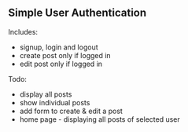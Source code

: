 ## Simple User Authentication

Includes:

  * signup, login and logout
  * create post only if logged in
  * edit post only if logged in

Todo:

  * display all posts
  * show individual posts
  * add form to create & edit a post
  * home page - displaying all posts of selected user
